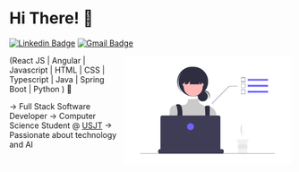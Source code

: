<h1>Hi There! 👋</h1>

[![Linkedin Badge](https://img.shields.io/badge/-LinkedIn-6633cc?style=flat-square&logo=Linkedin&logoColor=white&link=https://www.linkedin.com/in/isabelly-pignatari/)](https://www.linkedin.com/in/isabelly-pignatari/)
[![Gmail Badge](https://img.shields.io/badge/-isabellypignatari7@gmail.com-6633cc?style=flat-square&logo=Gmail&logoColor=white&link=mailto:isabellypignatari7@gmail.com)](mailto:isabellypignatari7@gmail.com)

<img align="right" alt="Code Girl image" src="./dev_focus.png"  width="300px"/>

(React JS | Angular | Javascript | HTML | CSS | Typescript | Java | Spring Boot | Python ) 🚀

-> Full Stack Software Developer 
-> Computer Science Student @ [USJT](https://www.usjt.br/)
-> Passionate about technology and AI
